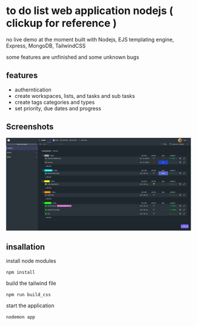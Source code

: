 # to do list web application nodejs ( clickup for reference )
no live demo at the moment
built with Nodejs, EJS templating engine, Express, MongoDB, TailwindCSS

some features are unfinished and some unknown bugs

## features
- autherntication
- create workspaces, lists, and tasks and sub tasks
- create tags categories and types
- set priority, due dates and progress


## Screenshots
![image info](./images/main.png)

## insallation
install node modules
```
npm install
```
build the tailwind file 
```
npm run build_css
```
start the application
```
nodemon app
```
